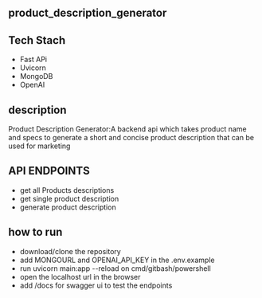 ## product_description_generator

## Tech Stach

- Fast APi
- Uvicorn
- MongoDB
- OpenAI

## description

Product Description Generator:A backend api which takes product name and specs to generate a short and concise product description that can be used for marketing

## API ENDPOINTS

- get all Products descriptions
- get single product description
- generate product description


## how to run 
- download/clone the repository
- add MONGOURL and OPENAI_API_KEY in the .env.example
- run uvicorn main:app --reload on cmd/gitbash/powershell
- open the localhost url in the browser
- add /docs for swagger ui to test the endpoints
